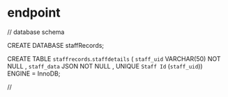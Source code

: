 # endpoint

// database schema

CREATE DATABASE staffRecords; 

CREATE TABLE `staffrecords`.`staffdetails` ( `staff_uid` VARCHAR(50) NOT NULL , `staff_data` JSON NOT NULL , UNIQUE `Staff Id` (`staff_uid`)) ENGINE = InnoDB;

//
